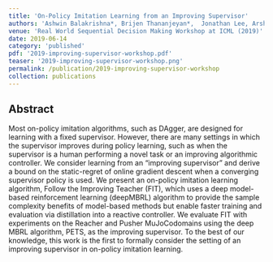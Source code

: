 ```yaml
---
title: 'On-Policy Imitation Learning from an Improving Supervisor'
authors: 'Ashwin Balakrishna*, Brijen Thananjeyan*,  Jonathan Lee, Arsh Zahed, Felix Li, Joseph E. Gonzalez, Ken Goldberg'
venue: 'Real World Sequential Decision Making Workshop at ICML (2019)'
date: 2019-06-14
category: 'published'
pdf: '2019-improving-supervisor-workshop.pdf'
teaser: '2019-improving-supervisor-workshop.png'
permalink: /publication/2019-improving-supervisor-workshop
collection: publications
---
```


Abstract
-------
Most on-policy imitation algorithms, such as DAgger, are designed for learning with a fixed supervisor. However, there are many settings in which the supervisor improves during policy learning, such as when the supervisor is a human performing a novel task or an improving algorithmic controller. We consider learning from an “improving supervisor” and derive a bound on the static-regret of online gradient descent when a converging supervisor policy is used. We present an on-policy imitation learning algorithm, Follow the Improving Teacher (FIT), which uses a deep model-based reinforcement learning (deepMBRL) algorithm to provide the sample complexity benefits of model-based methods but enable faster training and evaluation via distillation into a reactive controller. We evaluate FIT with experiments on the Reacher and Pusher MuJoCodomains using the deep MBRL algorithm, PETS, as the improving supervisor. To the best of our knowledge, this work is the first to formally consider the setting of an improving supervisor in on-policy imitation learning.
